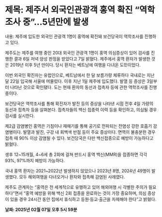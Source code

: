 # **제목: 제주서 외국인관광객 홍역 확진 “역학조사 중”…5년만에 발생**

  내용: 제주에 입도한 외국인 관광객 1명이 홍역에 확진돼 보건당국이 역학조사를 진행하고 있다.

제주도는 제주를 여행 중인 20대 외국인 관광객 1명이 홍역 의심증상이 있어 검사를 진행한 결과 6일 저녁 양성 판정을 받았다고 7일 밝혔다. 제주에서 홍역 환자가 발생한 것은 2019년 이후 5년 만이다. 당시 환자는 베트남에 여행을 다녀온 도민이었다.

이번 외국인 확진자는 유럽인으로, 베트남에서 한 달 보름가량 체류하다 국내로는 지난달 22일 입국해 서울에 머물렀다. 이후 지난 1일 제주에 입도했다. 발열 등 증상은 3일부터 나타난 것으로 확인됐다. 도는 현재 환자의 동선과 접촉자 등에 관한 역학조사를 진행 중이다.

보건당국은 역학조사를 통해 확진자가 발진 등의 증상을 나타낸 시점 전후 4일 가량의 동선과 접촉자 등을 살펴본다. 접촉자들의 백신 접종력 이력 등을 확인하고, 의심될 경우 검사를 실시한다.

제2급 감염병인 홍역은 기침이나 재채기를 통해 공기로 전파되는 전염성 강한 호흡기 감염병이다. 발열과 발진, 구강 내 회백색 반점 등이 주요 증상이다. 면역이 불충분한 경우 접촉 때 90% 이상 감염될 수 있다. 보건당국은 다만 백신접종으로 예방이 가능하다고 밝혔다.

생후 12~15개월, 4~6세 총 2회에 걸쳐 반드시 홍역 백신(MMR)을 접종하면 각각 93%, 97%까지 예방이 가능하다.

국내 홍역 환자는 2021~2022년 발생하지 않았으나 2023년 8명, 2024년 49명이 발생했다. 모두 해외여행을 다녀오거나 환자와 접촉해 감염된 사례였다.

제주도 관계자는 “홍역은 전 세계적으로 유행하고 있어 해외여행 시 각별한 주의가 필요하다”면서 “홍역 예방을 위해 백신 2회 접종을 완료하는 것이 가장 중요하며, 의심 증상이 있을 경우 24시간 동안 집에서 휴식하고 등원·등교·출근을 자제해야 한다”고 밝혔다.

  **날짜: 2025년 02월 07일 오후 5시 59분**